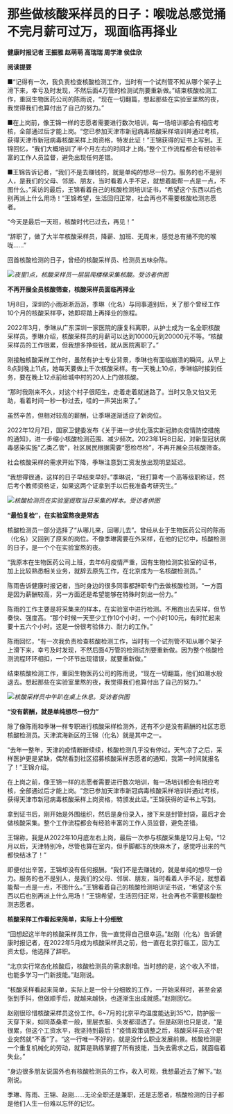 # 那些做核酸采样员的日子：喉咙总感觉捅不完月薪可过万，现面临再择业

**健康时报记者 王振雅 赵萌萌 高瑞瑞 周学津 侯佳欣**

**阅读提要**

■“记得有一次，我负责检查核酸检测工作，当时有一个试剂管不知从哪个架子上滑下来，幸亏及时发现，不然后面4万管的检测试剂要重新做。”结束核酸检测工作，重回生物医药公司的陈雨说，“现在一切翻篇，想起那些在实验室里熬的夜，我觉得我们也算付出了自己的努力。”

■在上岗前，像王锦一样的志愿者需要进行数次培训，每一场培训都会有相应考核，全部通过后才能上岗。“您已参加天津市新冠病毒核酸采样培训并通过考核，获得天津市新冠病毒核酸采样上岗资格，特发此证！”王锦获得的证书上写到。王锦回忆，“我们大概培训了半个月左右的时间才上岗。”整个工作流程都会有经验丰富的工作人员监督，避免出现任何差错。

■王锦告诉记者，“我们不是去赚钱的，就是单纯的想尽一份力。服务的也不是别人，是我们的父母、邻居、朋友，当时看着人手不足，就想着能帮一点是一点，不图什么。”采访的最后，王锦看着自己的核酸检测培训证书，“希望这个东西以后也别再派上什么用场！”王锦希望，生活回归正常，社会再也不需要核酸检测志愿者。

“今天是最后一天班，核酸时代已过去，再见！”

“辞职了，做了大半年核酸采样员，降薪、加班、无周末，感觉总有捅不完的喉咙……”

回首核酸检测的日子，曾经的核酸采样员、检测员五味杂陈。

![](https://inews.gtimg.com/newsapp_bt/0/15639904851/1000)_夜里1点，核酸采样员一层层爬楼梯采集核酸。受访者供图_

**不再开展全员核酸筛查，核酸采样员面临再择业**

1月8日，深圳的小雨淅淅沥沥，季琳（化名）与同事道别后，关了那个曾经工作10个月的核酸采样亭，她即将踏上再择业的旅程。

2022年3月，季琳从广东深圳一家医院的康复科离职，从护士成为一名全职核酸采样员。季琳介绍，核酸采样员的月薪可以达到10000元到20000元不等。“核酸采样员的工作很累，但我想多挣些钱，就从医院离职了。”

刚接触核酸采样工作时，虽然有护士专业背景，季琳也有面临崩溃的瞬间。从早上8点到晚上11点，她每天要做上千次核酸采样。有一天晚上10点，季琳临时接到任务，要在晚上12点前给城中村的20人上门做核酸。

“那时我刚来不久，对这个村子很陌生，走着走着就迷路了。当时又急又怕又无助，看着时间一秒一秒过去，哇的一声哭出来了。”

虽然辛苦，但相对较高的薪酬，让季琳逐渐适应了新岗位。

2022年12月7日，国家卫健委发布《关于进一步优化落实新冠肺炎疫情防控措施的通知》，进一步缩小核酸检测范围、减少频次。2023年1月8日起，对新型冠状病毒感染实施“乙类乙管”，社区居民根据需要“愿检尽检”，不再开展全员核酸筛查。

社会核酸采样的需求开始下降，季琳注意到工资发放出现明显延迟。

“我想得很通，这样的日子早结束早好。”季琳说，“我打算考一个高等级职称证，然后考个教师资格证，如果这两个证拿到手以后我准备考研究生。”

![](https://inews.gtimg.com/newsapp_bt/0/15639904835/1000)_核酸检测员在实验室提取当日采集的样本。受访者供图_

**“最怕复检”，在实验室熬夜是常态**

核酸检测员一部分选择了“从哪儿来，回哪儿去”。曾经从业于生物医药公司的陈雨（化名）又回到了原来的岗位。不像季琳需要在外采样，在他的记忆中，核酸检测的日子，是一个个在实验室熬的夜。

“我原本在生物医药公司上班，去年6月疫情严重，因有生物检测实验室的证书，加上比较熟悉相关业务，就辞去原先工作，在北京成为一名核酸检测员。”

陈雨告诉健康时报记者，当时身边的很多同事都辞职专门去做核酸检测，“一方面是因为薪酬较高，另一方面还是希望能够在特殊时刻出一份力。”

陈雨的工作主要是将采集来的样本，在实验室中进行检测。不用跑出去采样，但节奏快、强度高。“那个时候一天至少工作10个小时，一个小时100元，有时忙起来要十五六个小时。这是一份很考验体力、耐力的工作。”

陈雨回忆，“有一次我负责检查核酸检测工作，当时有一个试剂管不知从哪个架子上滑下来，幸亏及时发现，不然后面4万管的检测试剂要重新做。因为整个核酸检测流程环环相扣，一个环节出现错误，就要重新做。”

结束核酸检测工作，重回生物医药公司的陈雨说，“现在一切翻篇，他们如潮水般退去。想起那些在实验室里熬的夜，我觉得我们也算付出了自己的努力。”

![](https://inews.gtimg.com/newsapp_bt/0/15639904874/1000)_核酸采样员中午趴在桌上休息。受访者供图_

**“没有薪酬，就是单纯想尽一份力”**

除了像陈雨和季琳一样专职进行核酸采样检测外，还有不少是没有薪酬的社区志愿核酸检测员。天津滨海新区的王锦（化名）就是其中之一。

“去年一整年，天津的疫情断断续续，核酸检测几乎没有停过。天气凉了之后，采样医护更是紧缺，偶然看到社区招募核酸采样志愿者的通知，我第一时间就报名了！”王锦介绍。

在上岗之前，像王锦一样的志愿者需要进行数次培训，每一场培训都会有相应考核，全部通过后才能上岗。“您已参加天津市新冠病毒核酸采样培训并通过考核，获得天津市新冠病毒核酸采样上岗资格，特颁发此证。”王锦获得的证书上写到。

拿到证书后，刚开始是外围组织，然后是身份录入，接下来是封管封袋，最后才会做核酸采集。整个工作流程都会有经验丰富的工作人员监督，避免差错。

王锦称，我是从2022年10月底左右上岗，最后一次参与核酸采集是12月上旬。“12月以后，天津特别冷，尽管也算在室内，但手脚都冻的快麻木了，感觉呼出来的气都快结冰了！”

即便付出辛苦，王锦却没有任何报酬。“我们不是去赚钱的，就是单纯的想尽一份力。服务的也不是别人，是我们的父母、邻居、朋友，当时看着人手不足，就想着能帮一点是一点，不图什么。”王锦看着自己的核酸检测培训证书说，“希望这个东西以后也别再派上什么用场！”王锦希望，生活回归正常，社会再也不需要核酸检测志愿者。

**核酸采样工作看起来简单，实际上十分细致**

“回想起这半年的核酸采样员工作，我一直觉得自己很幸运。”赵刚（化名）告诉健康时报记者，在2022年5月成为核酸采样员之前，他一直在北京打临工，因为工资太低，他选择了辞职。

“北京实行常态化核酸后，核酸检测员的需求剧增。当时想的是，这个收入不错，也能多学习一门新技能。”赵刚说。

“核酸采样看起来简单，实际上是一份十分细致的工作，一开始采样时，甚至会紧张到手抖，但做顺手后，就越来越快，也逐渐生出成就感。”赵刚回忆。

赵刚很珍惜核酸采样员这份工作。6~7月的北京平均温度能达到35℃，防护服一天穿下来，如同蒸桑拿一般，里层衣服、头发都湿透了。但是赵刚也只是说，“是很累，但这个工资水平，我坚持到最后！”疫情政策调整之后，核酸采样员这个职业突然就“不香”了。“这一行唯一不好的，就是没什么职业发展前景。核酸检测是一个重复机械化的劳动，就算是熟练掌握了所有技能，当失去需求之后，就面临着失业。”

“身边很多朋友说国外也有核酸检测员的工作，收入可观，我想最近去了解下。”赵刚说。

季琳、陈雨、王锦、赵刚……无论全职还是兼职，还是志愿者，核酸检测的日子都是他们人生一份难以忘怀的记忆。

